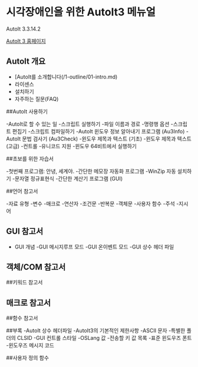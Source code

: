 ﻿# 시각장애인을 위한 AutoIt3 메뉴얼

AutoIt 3.3.14.2  

[AutoIt 3 홈페이지](http://www.autoitscript.com)

## AutoIt 개요

- [AutoIt를 소개합니다(/1-outline/01-intro.md)
- 라이센스
- 설치하기
- 자주하는 질문(FAQ)

##AutoIt 사용하기

-AutoIt로 할 수 있는 일
-스크립트 실행하기
-파일 이름과 경로
-명령행 옵션
-스크립트 편집기
-스크립트 컴파일하기
-AutoIt 윈도우 정보 알아내기 프로그램 (Au3Info)
-AutoIt 문법 검사기 (Au3Check)
-윈도우 제목과 텍스트 (기초)
-윈도우 제목과 텍스트 (고급)
-컨트롤
-유니코드 지원
-윈도우 64비트에서 실행하기

##초보를 위한 자습서

-첫번째 프로그램: 안녕, 세계야.
-간단한 메모장 자동화 프로그램
-WinZip 자동 설치하기
-문자열 정규표현식
-간단한 계산기 프로그램 (GUI)

##언어 참고서

-자료 유형
-변수
-매크로
-연산자
-조건문
-반복문
-객체문
-사용자 함수
-주석
-지시어

## GUI 참고서
- GUI 개념
-GUI 메시지루프 모드
-GUI 온이벤트 모드
-GUI 상수 헤더 파일

## 객체/COM 참고서

##키워드 참고서

## 매크로 참고서

##함수 참고서

##부록
-AutoIt 상수 헤더파일
-AutoIt3의 기본적인 제한사항
-ASCII 문자
-특별한 폴더의 CLSID
-GUI 컨트롤 스타일
-OSLang 값
-전송할 키 값 목록
-표준 윈도우즈 폰트
-윈도우즈 메시지 코드

##사용자 정의 함수
